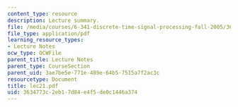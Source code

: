 ```yaml
---
content_type: resource
description: Lecture summary.
file: /media/courses/6-341-discrete-time-signal-processing-fall-2005/3634773c2eb17d84e4f5de0c1446a374_lec21.pdf
file_type: application/pdf
learning_resource_types:
- Lecture Notes
ocw_type: OCWFile
parent_title: Lecture Notes
parent_type: CourseSection
parent_uid: 3ae7be5e-771e-489e-64b5-7515a7f2ac3c
resourcetype: Document
title: lec21.pdf
uid: 3634773c-2eb1-7d84-e4f5-de0c1446a374
---
```

